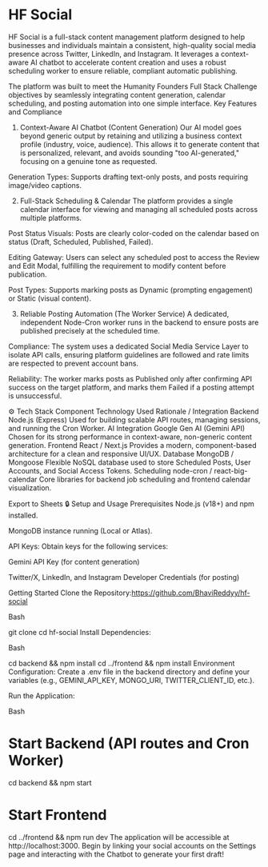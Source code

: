 # HF Social
HF Social is a full-stack content management platform designed to help businesses and individuals maintain a consistent, high-quality social media presence across Twitter, LinkedIn, and Instagram. It leverages a context-aware AI chatbot to accelerate content creation and uses a robust scheduling worker to ensure reliable, compliant automatic publishing.

The platform was built to meet the Humanity Founders Full Stack Challenge objectives by seamlessly integrating content generation, calendar scheduling, and posting automation into one simple interface.
Key Features and Compliance
1. Context-Aware AI Chatbot (Content Generation)
Our AI model goes beyond generic output by retaining and utilizing a business context profile (industry, voice, audience). This allows it to generate content that is personalized, relevant, and avoids sounding "too AI-generated," focusing on a genuine tone as requested.

Generation Types: Supports drafting text-only posts, and posts requiring image/video captions.

2. Full-Stack Scheduling & Calendar
The platform provides a single calendar interface for viewing and managing all scheduled posts across multiple platforms.

Post Status Visuals: Posts are clearly color-coded on the calendar based on status (Draft, Scheduled, Published, Failed).

Editing Gateway: Users can select any scheduled post to access the Review and Edit Modal, fulfilling the requirement to modify content before publication.

Post Types: Supports marking posts as Dynamic (prompting engagement) or Static (visual content).

3. Reliable Posting Automation (The Worker Service)
A dedicated, independent Node-Cron worker runs in the backend to ensure posts are published precisely at the scheduled time.

Compliance: The system uses a dedicated Social Media Service Layer to isolate API calls, ensuring platform guidelines are followed and rate limits are respected to prevent account bans.

Reliability: The worker marks posts as Published only after confirming API success on the target platform, and marks them Failed if a posting attempt is unsuccessful.

⚙️ Tech Stack
Component	Technology Used	Rationale / Integration
Backend	Node.js (Express)	Used for building scalable API routes, managing sessions, and running the Cron Worker.
AI Integration	Google Gen AI (Gemini API)	Chosen for its strong performance in context-aware, non-generic content generation.
Frontend	React / Next.js	Provides a modern, component-based architecture for a clean and responsive UI/UX.
Database	MongoDB / Mongoose	Flexible NoSQL database used to store Scheduled Posts, User Accounts, and Social Access Tokens.
Scheduling	node-cron / react-big-calendar	Core libraries for backend job scheduling and frontend calendar visualization.

Export to Sheets
🔒 Setup and Usage
Prerequisites
Node.js (v18+) and npm installed.

MongoDB instance running (Local or Atlas).

API Keys: Obtain keys for the following services:

Gemini API Key (for content generation)

Twitter/X, LinkedIn, and Instagram Developer Credentials (for posting)

Getting Started
Clone the Repository:https://github.com/BhaviReddyy/hf-social

Bash

git clone 
cd hf-social
Install Dependencies:

Bash

cd backend && npm install
cd ../frontend && npm install
Environment Configuration:
Create a .env file in the backend directory and define your variables (e.g., GEMINI_API_KEY, MONGO_URI, TWITTER_CLIENT_ID, etc.).

Run the Application:

Bash

# Start Backend (API routes and Cron Worker)
cd backend && npm start 
# Start Frontend
cd ../frontend && npm run dev
The application will be accessible at http://localhost:3000. Begin by linking your social accounts on the Settings page and interacting with the Chatbot to generate your first draft!
